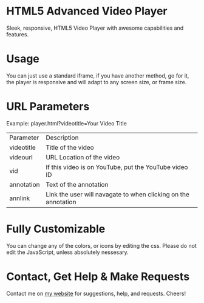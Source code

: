 HTML5 Advanced Video Player
========================
Sleek, responsive, HTML5  Video Player with awesome capabilities and features.

Usage
========================
You can just use a standard iframe, if you have another method, go for it, the player is responsive and will adapt to any screen size, or frame size.

URL Parameters
========================

Example: player.html?videotitle=Your Video Title

<table>

<tr><td>Parameter</td><td>Description</td></tr>

<tr><td>videotitle</td><td>Title of the video</td></tr>

<tr><td>videourl</td><td>URL Location of the video</td></tr>

<tr><td>vid</td><td>If this video is on YouTube, put the YouTube video ID</td></tr>

<tr><td>annotation</td><td>Text of the annotation</td></tr>

<tr><td>annlink</td><td>Link the user will navagate to when clicking on the annotation</td></tr>

</table>

Fully Customizable
========================
You can change any of the colors, or icons by editing the css. Please do not edit the JavaScript, unless absolutely nessesary.

Contact, Get Help & Make Requests
==============
Contact me on <a href='http://brandon-jordan.weebly.com/contact-me'>my website</a> for suggestions, help, and requests. Cheers!
